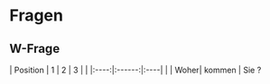 # Fragen 

## W-Frage
| Position | 1 | 2  | 3 | 
|          |:----:|:------:|:----|
|          | Woher| kommen | Sie ?

